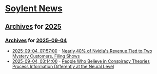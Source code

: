 # [Soylent News](../../../README.md)

## [Archives](../../index.md) for [2025](../index.md)

### [Archives](../../index.md) for [2025-09-04](index.md)

* [2025-09-04, 07:57:00](https://soylentnews.org/article.pl?sid=25/09/03/0223245&from=rss) - [Nearly 40% of Nvidia's Revenue Tied to Two Mystery Customers, Filing Shows](https://soylentnews.org/article.pl?sid=25/09/03/0223245&from=rss)
* [2025-09-04, 03:14:00](https://soylentnews.org/article.pl?sid=25/09/03/0216228&from=rss) - [People Who Believe in Conspiracy Theories Process Information Differently at the Neural Level](https://soylentnews.org/article.pl?sid=25/09/03/0216228&from=rss)
